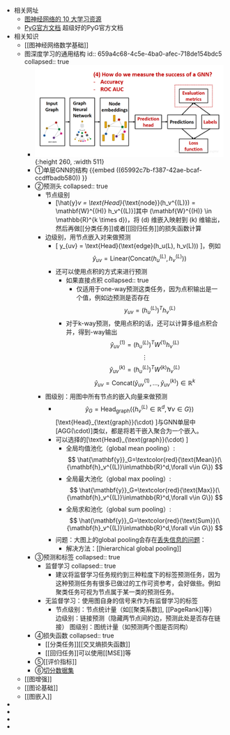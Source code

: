 - 相关网址
	- [图神经网络的 10 大学习资源](https://towardsdatascience.com/top-10-learning-resources-for-graph-neural-networks-f24d4eb2cc2b)
	- [PyG官方文档](https://pytorch-geometric.readthedocs.io/en/latest/tutorial/create_gnn.html) 超级好的PyG官方文档
- 相关知识
	- [[图神经网络数学基础]]
	- 图深度学习的通用结构
	  id:: 659a4c68-4c5e-4ba0-afec-718de154bdc5
	  collapsed:: true
		- ![image.png](../assets/image_1704610931219_0.png){:height 260, :width 511}
		- ①单层GNN的结构 {{embed ((65992c7b-f387-42ae-bcaf-ccdffbadb580)) }}
		- ②预测头
		  collapsed:: true
			- 节点级别
				- \[\hat{y}_v = \text{Head}_{\text{node}}(h_v^{(L)}) = \mathbf{W}^{(H)} h_v^{(L)}\]其中 \(\mathbf{W}^{(H)} \in \mathbb{R}^{k \times d}\)，将 \(d\) 维嵌入映射到 \(k\) 维输出，然后再做[[分类任务]]或者[[回归任务]]的损失函数计算
			- 边级别，用节点嵌入对来做预测
				- \[ y_{uv} = \text{Head}(\text{edge}(h_u(L), h_v(L))) \]，例如$$\hat{y}_{uv} = \text{Linear}(\text{Concat}(h_u^{(L)}, h_v^{(L)}))$$
				- 还可以使用点积的方式来进行预测
					- 如果直接点积
					  collapsed:: true
						- 仅适用于one-way预测这类任务，因为点积输出是一个值，例如边预测是否存在
						  $$y_{uv} = (h_u^{(L)})^T h_v^{(L)}$$
					- 对于k-way预测，使用点积的话，还可以计算多组点积合并，得到-way输出
					  $$
					  \hat{y}_{uv}^{(1)} = (h_u^{(L)})^T W^{(1)} h_v^{(L)}
					  $$
					  $$
					  \vdots
					  $$
					  $$
					  \hat{y}_{uv}^{(k)} = (h_u^{(L)})^T W^{(k)} h_v^{(L)}
					  $$
					  $$
					  \hat{y}_{uv} = \text{Concat}(\hat{y}_{uv}^{(1)}, \ldots, \hat{y}_{uv}^{(k)}) \in \mathbb{R}^k
					  $$
			- 图级别：用图中所有节点的嵌入向量来做预测
				- $$\hat{y}_G = \text{Head}_{\text{graph}}\left(\{h_v^{(L)} \in \mathbb{R}^d, \forall v \in G\}\right)$$
				  \[\text{Head}_{\text{graph}}(\cdot) \]与GNN单层中\[AGG(\cdot)\]类似，都是将若干嵌入聚合为一个嵌入。
				- 可以选择的\[\text{Head}_{\text{graph}}(\cdot) \]
					- 全局均值池化（global mean pooling）:
					  $$
					  \hat{\mathbf{y}}_G=\textcolor{red}{\text{Mean}}(\{\mathbf{h}_v^{(L)}\in\mathbb{R}^d,\forall v\in G\})
					  $$
					- 全局最大池化（global max pooling）:
					  $$
					  \hat{\mathbf{y}}_G=\textcolor{red}{\text{Max}}(\{\mathbf{h}_v^{(L)}\in\mathbb{R}^d,\forall v\in G\})
					  $$
					- 全局求和池化（global sum pooling）:
					  $$
					  \hat{\mathbf{y}}_G=\textcolor{red}{\text{Sum}}(\{\mathbf{h}_v^{(L)}\in\mathbb{R}^d,\forall v\in G\})
					  $$
				- 问题：大图上的global pooling会存在[丢失信息的问题](https://blog.csdn.net/PolarisRisingWar/article/details/118001121#:~:text=%E4%BF%A1%E6%81%AF%E7%9A%84%E9%97%AE%E9%A2%98%E3%80%82-,%E4%B8%BE%E4%BE%8B%EF%BC%9A%E4%BD%BF%E7%94%A8%E4%B8%80%E7%BB%B4%E8%8A%82%E7%82%B9%E5%B5%8C%E5%85%A5%E3%80%82,-G%201%20G_1)：
					- 解决方法：[[hierarchical global pooling]]
		- ③预测和标签
		  collapsed:: true
			- 监督学习
			  collapsed:: true
				- 建议将监督学习任务规约到三种粒度下的标签预测任务，因为这种预测任务有很多已做过的工作可资参考，会好做些。例如聚类任务可视为节点属于某一类的预测任务。
			- 无监督学习：使用图自身的信号来作为有监督学习的标签
				- 节点级别：节点统计量（如[[聚类系数]], [[PageRank]]等）
				  边级别：链接预测（隐藏两节点间的边，预测此处是否存在链接）
				  图级别：图统计量（如预测两个图是否同构）
		- ④损失函数
		  collapsed:: true
			- [[分类任务]][[交叉熵损失函数]]
			- [[回归任务]]可以使用[[MSE]]等
		- ⑤[[评价指标]]
		- ⑥[切分数据集](https://blog.csdn.net/PolarisRisingWar/article/details/118001121#:~:text=2.5-,%E5%88%87%E5%88%86%E6%95%B0%E6%8D%AE%E9%9B%86,-%E5%B0%86%E6%95%B0%E6%8D%AE%E9%9B%86)
	- [[图增强]]
	- [[图论基础]]
	- [[图嵌入]]
-
-
-
-